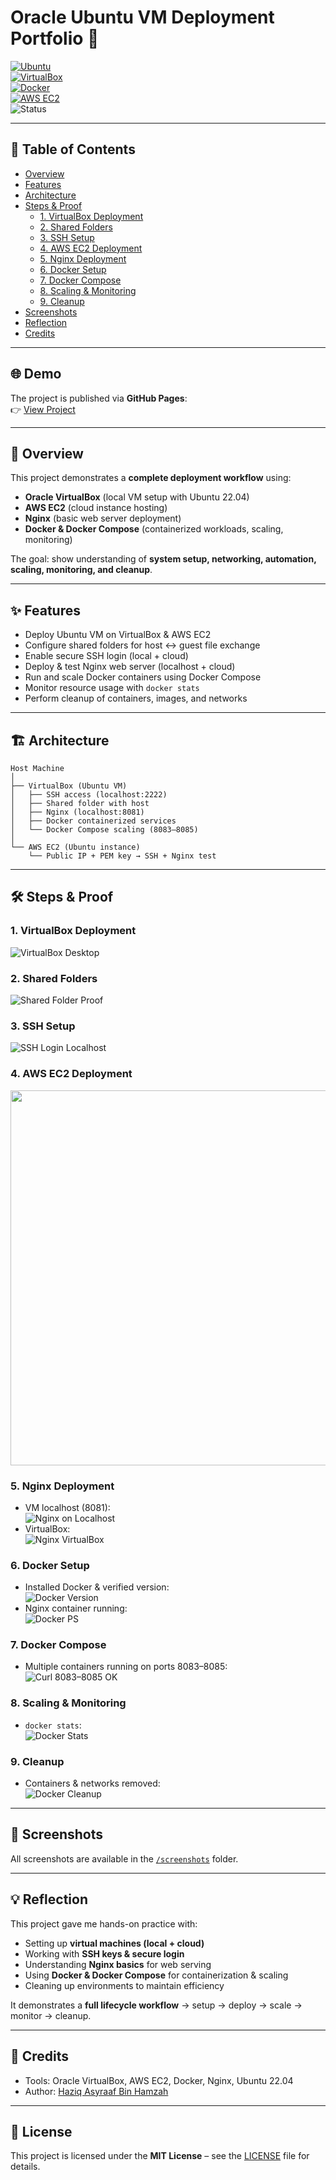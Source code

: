 <link rel="stylesheet" href="assets.css">

# Oracle Ubuntu VM Deployment Portfolio 🚀  

[![Ubuntu](https://img.shields.io/badge/Ubuntu-22.04-orange?logo=ubuntu&logoColor=white)](https://ubuntu.com/)  
[![VirtualBox](https://img.shields.io/badge/VirtualBox-Deployment-blue?logo=virtualbox&logoColor=white)](https://www.virtualbox.org/)  
[![Docker](https://img.shields.io/badge/Docker-Containers-blue?logo=docker&logoColor=white)](https://www.docker.com/)  
[![AWS EC2](https://img.shields.io/badge/AWS-EC2-yellow?logo=amazonaws&logoColor=white)](https://aws.amazon.com/ec2/)  
![Status](https://img.shields.io/badge/Project-Completed-success?logo=github)  

---

## 📑 Table of Contents
- [Overview](#overview)  
- [Features](#features)  
- [Architecture](#architecture)  
- [Steps & Proof](#steps--proof)  
  - [1. VirtualBox Deployment](#1-virtualbox-deployment)  
  - [2. Shared Folders](#2-shared-folders)  
  - [3. SSH Setup](#3-ssh-setup)  
  - [4. AWS EC2 Deployment](#4-aws-ec2-deployment)  
  - [5. Nginx Deployment](#5-nginx-deployment)  
  - [6. Docker Setup](#6-docker-setup)  
  - [7. Docker Compose](#7-docker-compose)  
  - [8. Scaling & Monitoring](#8-scaling--monitoring)  
  - [9. Cleanup](#9-cleanup)  
- [Screenshots](#screenshots)  
- [Reflection](#reflection)  
- [Credits](#credits)  

---

## 🌐 Demo
The project is published via **GitHub Pages**:  
👉 [View Project](https://haziqachik.github.io/oracle-ubuntu-vm-deployment/)

---

## 📖 Overview  
This project demonstrates a **complete deployment workflow** using:  
- **Oracle VirtualBox** (local VM setup with Ubuntu 22.04)  
- **AWS EC2** (cloud instance hosting)  
- **Nginx** (basic web server deployment)  
- **Docker & Docker Compose** (containerized workloads, scaling, monitoring)  

The goal: show understanding of **system setup, networking, automation, scaling, monitoring, and cleanup**.  

---

## ✨ Features
- Deploy Ubuntu VM on VirtualBox & AWS EC2  
- Configure shared folders for host ↔ guest file exchange  
- Enable secure SSH login (local + cloud)  
- Deploy & test Nginx web server (localhost + cloud)  
- Run and scale Docker containers using Docker Compose  
- Monitor resource usage with `docker stats`  
- Perform cleanup of containers, images, and networks  

---

## 🏗 Architecture  

```text
Host Machine
│
├── VirtualBox (Ubuntu VM)
│   ├── SSH access (localhost:2222)
│   ├── Shared folder with host
│   ├── Nginx (localhost:8081)
│   ├── Docker containerized services
│   └── Docker Compose scaling (8083–8085)
│
└── AWS EC2 (Ubuntu instance)
    └── Public IP + PEM key → SSH + Nginx test
```

---

## 🛠 Steps & Proof  

### 1. VirtualBox Deployment  
![VirtualBox Desktop](screenshots/virtualbox_desktop.png)  

### 2. Shared Folders  
![Shared Folder Proof](screenshots/shared_folder.png)  

### 3. SSH Setup  
![SSH Login Localhost](screenshots/ssh-localhost.png)  

### 4. AWS EC2 Deployment  
<p align="center">
  <img src="screenshots/ec2-dashboard.png" width="600"/>
</p>

### 5. Nginx Deployment  
- VM localhost (8081):  
  ![Nginx on Localhost](screenshots/nginx_8081_ok.png)  
- VirtualBox:  
  ![Nginx VirtualBox](screenshots/nginx_virtualbox.png)  

### 6. Docker Setup  
- Installed Docker & verified version:  
  ![Docker Version](screenshots/docker-version.png)  
- Nginx container running:  
  ![Docker PS](screenshots/docker_ps_8081.png)  

### 7. Docker Compose  
- Multiple containers running on ports 8083–8085:  
  ![Curl 8083–8085 OK](screenshots/curl_8083_8084_8085_ok.png)  

### 8. Scaling & Monitoring  
- `docker stats`:  
  ![Docker Stats](screenshots/08_docker_stats_and_http_responses.png)  

### 9. Cleanup  
- Containers & networks removed:  
  ![Docker Cleanup](screenshots/11-docker-cleanup.png)  

---

## 📸 Screenshots  
All screenshots are available in the [`/screenshots`](screenshots) folder.  

---

## 💡 Reflection  
This project gave me hands-on practice with:  
- Setting up **virtual machines (local + cloud)**  
- Working with **SSH keys & secure login**  
- Understanding **Nginx basics** for web serving  
- Using **Docker & Docker Compose** for containerization & scaling  
- Cleaning up environments to maintain efficiency  

It demonstrates a **full lifecycle workflow** → setup → deploy → scale → monitor → cleanup.  

---

## 🙌 Credits  
- Tools: Oracle VirtualBox, AWS EC2, Docker, Nginx, Ubuntu 22.04  
- Author: [Haziq Asyraaf Bin Hamzah](https://github.com/haziqachik)  

---

## 📜 License
This project is licensed under the **MIT License** – see the [LICENSE](LICENSE) file for details.

